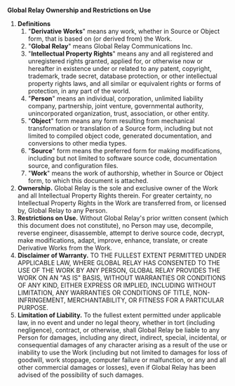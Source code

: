 **Global Relay Ownership and Restrictions on Use**

1. **Definitions**
    1. "**Derivative Works**" means any work, whether in Source or Object form, that is based on (or derived from) the Work.
    2. "**Global Relay**" means Global Relay Communications Inc.
    3. "**Intellectual Property Rights**" means any and all registered and unregistered rights granted, applied for, or otherwise now or hereafter in existence under or related to any patent, copyright, trademark, trade secret, database protection, or other intellectual property rights laws, and all similar or equivalent rights or forms of protection, in any part of the world.
    4. "**Person**" means an individual, corporation, unlimited liability company, partnership, joint venture, governmental authority, unincorporated organization, trust, association, or other entity.
    5. "**Object**" form means any form resulting from mechanical transformation or translation of a Source form, including but not limited to compiled object code, generated documentation, and conversions to other media types.
    6. "**Source**" form means the preferred form for making modifications, including but not limited to software source code, documentation source, and configuration files.
    7. "**Work**" means the work of authorship, whether in Source or Object form, to which this document is attached.
2. **Ownership.** Global Relay is the sole and exclusive owner of the Work and all Intellectual Property Rights therein. For greater certainty, no Intellectual Property Rights in the Work are transferred from, or licensed by, Global Relay to any Person.
3. **Restrictions on Use.** Without Global Relay's prior written consent (which this document does not constitute), no Person may use, decompile, reverse engineer, disassemble, attempt to derive source code, decrypt, make modifications, adapt, improve, enhance, translate, or create Derivative Works from the Work.
4. **Disclaimer of Warranty.** TO THE FULLEST EXTENT PERMITTED UNDER APPLICABLE LAW, WHERE GLOBAL RELAY HAS CONSENTED TO THE USE OF THE WORK BY ANY PERSON, GLOBAL RELAY PROVIDES THE WORK ON AN "AS IS" BASIS, WITHOUT WARRANTIES OR CONDITIONS OF ANY KIND, EITHER EXPRESS OR IMPLIED, INCLUDING WITHOUT LIMITATION, ANY WARRANTIES OR CONDITIONS OF TITLE, NON-INFRINGEMENT, MERCHANTABILITY, OR FITNESS FOR A PARTICULAR PURPOSE.
5. **Limitation of Liability.** To the fullest extent permitted under applicable law, in no event and under no legal theory, whether in tort (including negligence), contract, or otherwise, shall Global Relay be liable to any Person for damages, including any direct, indirect, special, incidental, or consequential damages of any character arising as a result of the use or inability to use the Work (including but not limited to damages for loss of goodwill, work stoppage, computer failure or malfunction, or any and all other commercial damages or losses), even if Global Relay has been advised of the possibility of such damages.
